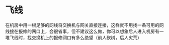 # 飞线
在机房中用一根足够的网线将交换机与网关直接连接，这样就不用找一条可用的网线接在报修的网口上，会很省事，但不建议这么做，你可以想象后人进入机房有一堆飞线时，找交换机上的报修网口有多么绝望（前人砍树，后人灾荒）
